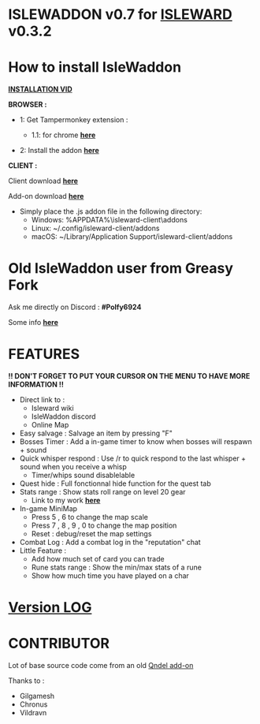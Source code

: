 # ISLEWADDON v0.7 for [ISLEWARD](https://gitlab.com/Isleward/isleward) v0.3.2

# How to install IsleWaddon
  [**INSTALLATION VID**](https://www.youtube.com/watch?v=ioSmA3vHz2Q)
  
  **BROWSER :**

- 1: Get Tampermonkey extension :

  - 1.1: for chrome [**here**](https://chrome.google.com/webstore/detail/tampermonkey/dhdgffkkebhmkfjojejmpbldmpobfkfo)

- 2: Install the addon [**here**](https://github.com/Polfy/IsleWaddon/raw/master/Loader.user.js)

 
 **CLIENT :**
  
Client download [**here**](https://bigbadwaffle.itch.io/isleward)

Add-on download [**here**](https://drive.google.com/file/d/1h_6PdBLj_QYQgepfNBj3VaMHsxRyl3rF/view?usp=sharing)

* Simply place the .js addon file in the following directory:
    * Windows: %APPDATA%\isleward-client\addons
    * Linux: ~/.config/isleward-client/addons
    * macOS: ~/Library/Application Support/isleward-client/addons

# Old IsleWaddon user from Greasy Fork

Ask me directly on Discord : **#Polfy6924**

Some info [**here**](https://www.youtube.com/watch?v=naJfw4JabxM&feature=youtu.be)

# FEATURES

**!! DON'T FORGET TO PUT YOUR CURSOR ON THE MENU TO HAVE MORE INFORMATION !!**

- Direct link to :
  - Isleward wiki
  - IsleWaddon discord
  - Online Map
- Easy salvage : Salvage an item by pressing "F"
- Bosses Timer : Add a in-game timer to know when bosses will respawn + sound
- Quick whisper respond : Use /r to quick respond to the last whisper + sound when you receive a whisp
  - Timer/whips sound disablelable
- Quest hide : Full fonctionnal hide function for the quest tab
- Stats range : Show stats roll range on level 20 gear
  - Link to my work [**here**](https://docs.google.com/spreadsheets/d/19QyBzRNMCFd3l8GwQPfDfPvwvXO_vnDtY3IHFa6kQeU/edit?usp=sharing)
- In-game MiniMap
  - Press 5 , 6 to change the map scale
  - Press 7 , 8 , 9 , 0 to change the map position
  - Reset : debug/reset the map settings
- Combat Log : Add a combat log in the "reputation" chat
- Little Feature :
  - Add how much set of card you can trade
  - Rune stats range : Show the min/max stats of a rune
  - Show how much time you have played on a char

# [Version LOG](https://github.com/Polfy/IsleWaddon/blob/master/Version_Log.text)

# CONTRIBUTOR

Lot of base source code come from an old [Qndel add-on](https://github.com/qndel/IslewardAddonBundle)

Thanks to : 
  - Gilgamesh
  - Chronus
  - Vildravn
